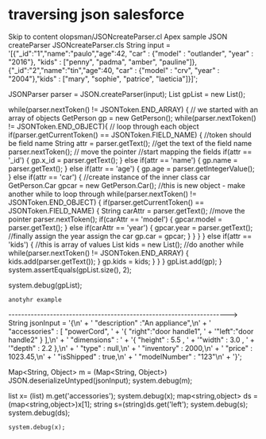 # traversing  json  salesforce
Skip to content
olopsman/JSONcreateParser.cl
Apex sample JSON createParser
JSONcreateParser.cls
String input = '[{"_id":"1","name":"paulo","age":42, "car" : {"model" : "outlander", "year" : "2016"}, "kids" : ["penny", "padma", "amber", "pauline"]}, {"_id":"2","name":"tin","age":40, "car" : {"model" : "crv", "year" : "2004"},"kids" : ["mary", "sophie", "patrice", "laeticia"]}]';

JSONParser parser = JSON.createParser(input);
List<GetPerson> gpList = new List<GetPerson>();

while(parser.nextToken() != JSONToken.END_ARRAY) { // we started with an array of objects
	GetPerson gp = new GetPerson();
	while(parser.nextToken() != JSONToken.END_OBJECT){ // loop through each object
		if(parser.getCurrentToken() == JSONToken.FIELD_NAME) { //token should be field name
			String attr = parser.getText(); //get the text of the field name
			parser.nextToken(); // move the pointer
			//start mapping the fields
			if(attr == '_id') {
				gp.x_id = parser.getText();
			} else if(attr == 'name') {
				gp.name = parser.getText();
			} else if(attr == 'age') {
				gp.age = parser.getIntegerValue();
			} else if(attr == 'car') {
				//create instance of the inner class car
				GetPerson.Car gpcar = new GetPerson.Car();
				//this is new object - make another while to loop through
				while(parser.nextToken() != JSONToken.END_OBJECT) {
					if(parser.getCurrentToken() == JSONToken.FIELD_NAME) {
						String carAttr = parser.getText();
						//move the pointer
						parser.nextToken();
						if(carAttr == 'model') {
							gpcar.model = parser.getText();
						} else if(carAttr == 'year') {
							gpcar.year = parser.getText();
							//finally assign the year assign the car
							gp.car = gpcar;
						}
					}
				}
			} else if(attr == 'kids') { //this is array of values
				List<String> kids = new List<String>();
				//do another while
				while(parser.nextToken() != JSONToken.END_ARRAY) {
					kids.add(parser.getText());
				}
				gp.kids = kids;
			}
		}
	}
	gpList.add(gp);
}
system.assertEquals(gpList.size(), 2);

system.debug(gpList);

	
	anotyhr example
--------------------------------------------------------------------->
	String jsonInput = '{\n' +
    ' "description" :"An appliance",\n' +
    ' "accessories" : [ "powerCord", ' +
      '{ "right":"door handle1", ' +
        '"left":"door handle2" } ],\n' +
    ' "dimensions" : ' +
      '{ "height" : 5.5 , ' +
        '"width" : 3.0 , ' +
        '"depth" : 2.2 },\n' +
    ' "type" : null,\n' +
    ' "inventory" : 2000,\n' +
    ' "price" : 1023.45,\n' +
    ' "isShipped" : true,\n' +
    ' "modelNumber" : "123"\n' +
    '}';
   
Map<String, Object> m =
   (Map<String, Object>)
      JSON.deserializeUntyped(jsonInput);
system.debug(m);

list<object> x= (list<object>) m.get('accessories');
system.debug(x);
map<string,object> ds = (map<string,object>)x[1];
string s=(string)ds.get('left');
system.debug(s);
system.debug(ds);

    system.debug(x);
	
